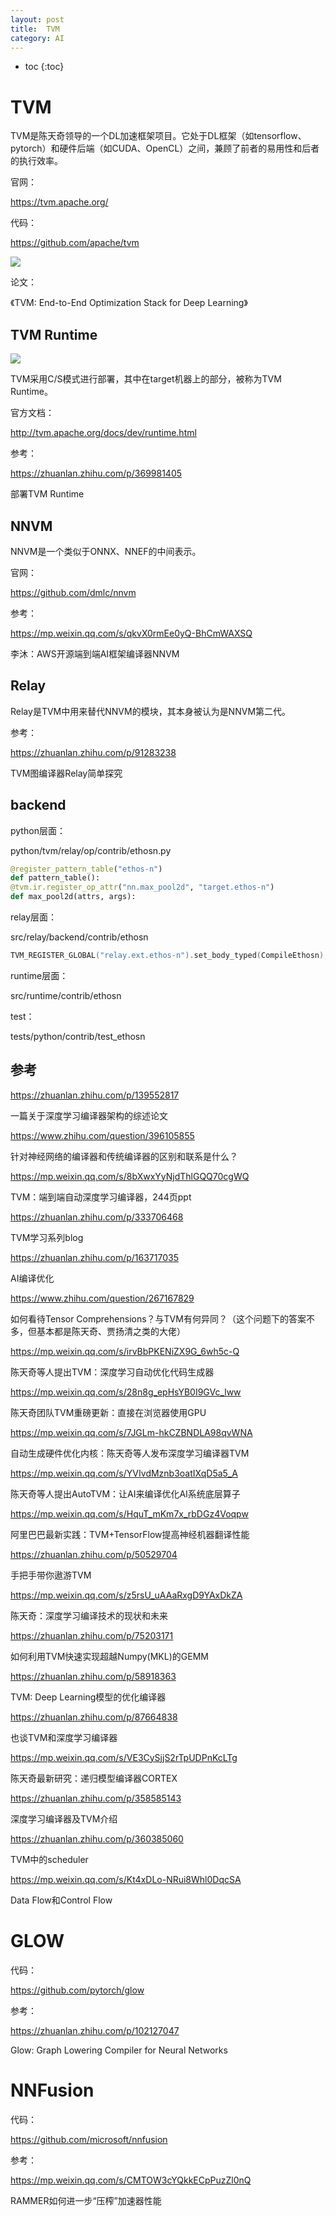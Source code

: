 ```yaml
---
layout: post
title:  TVM
category: AI 
---
```


* toc
{:toc}

# TVM

TVM是陈天奇领导的一个DL加速框架项目。它处于DL框架（如tensorflow、pytorch）和硬件后端（如CUDA、OpenCL）之间，兼顾了前者的易用性和后者的执行效率。

官网：

https://tvm.apache.org/

代码：

https://github.com/apache/tvm

![](/images/img3/tvm_stack.png)

论文：

《TVM: End-to-End Optimization Stack for Deep Learning》

## TVM Runtime

![](/images/img4/tvm_rpc.png)

TVM采用C/S模式进行部署，其中在target机器上的部分，被称为TVM Runtime。

官方文档：

http://tvm.apache.org/docs/dev/runtime.html

参考：

https://zhuanlan.zhihu.com/p/369981405

部署TVM Runtime

## NNVM

NNVM是一个类似于ONNX、NNEF的中间表示。

官网：

https://github.com/dmlc/nnvm

参考：

https://mp.weixin.qq.com/s/qkvX0rmEe0yQ-BhCmWAXSQ

李沐：AWS开源端到端AI框架编译器NNVM

## Relay

Relay是TVM中用来替代NNVM的模块，其本身被认为是NNVM第二代。

参考：

https://zhuanlan.zhihu.com/p/91283238

TVM图编译器Relay简单探究

## backend

python层面：

python/tvm/relay/op/contrib/ethosn.py

```python
@register_pattern_table("ethos-n")
def pattern_table():
@tvm.ir.register_op_attr("nn.max_pool2d", "target.ethos-n")
def max_pool2d(attrs, args):
```

relay层面：

src/relay/backend/contrib/ethosn

```cpp
TVM_REGISTER_GLOBAL("relay.ext.ethos-n").set_body_typed(CompileEthosn);
```

runtime层面：

src/runtime/contrib/ethosn

test：

tests/python/contrib/test_ethosn

## 参考

https://zhuanlan.zhihu.com/p/139552817

一篇关于深度学习编译器架构的综述论文

https://www.zhihu.com/question/396105855

针对神经网络的编译器和传统编译器的区别和联系是什么？

https://mp.weixin.qq.com/s/8bXwxYyNjdThlGQQ70cgWQ

TVM：端到端自动深度学习编译器，244页ppt

https://zhuanlan.zhihu.com/p/333706468

TVM学习系列blog

https://zhuanlan.zhihu.com/p/163717035

AI编译优化

https://www.zhihu.com/question/267167829

如何看待Tensor Comprehensions？与TVM有何异同？（这个问题下的答案不多，但基本都是陈天奇、贾扬清之类的大佬）

https://mp.weixin.qq.com/s/irvBbPKENiZX9G_6wh5c-Q

陈天奇等人提出TVM：深度学习自动优化代码生成器

https://mp.weixin.qq.com/s/28n8g_epHsYB0I9GVc_lww

陈天奇团队TVM重磅更新：直接在浏览器使用GPU

https://mp.weixin.qq.com/s/7JGLm-hkCZBNDLA98qvWNA

自动生成硬件优化内核：陈天奇等人发布深度学习编译器TVM

https://mp.weixin.qq.com/s/YVIvdMznb3oatIXqD5a5_A

陈天奇等人提出AutoTVM：让AI来编译优化AI系统底层算子

https://mp.weixin.qq.com/s/HquT_mKm7x_rbDGz4Voqpw

阿里巴巴最新实践：TVM+TensorFlow提高神经机器翻译性能

https://zhuanlan.zhihu.com/p/50529704

手把手带你遨游TVM

https://mp.weixin.qq.com/s/z5rsU_uAAaRxgD9YAxDkZA

陈天奇：深度学习编译技术的现状和未来

https://zhuanlan.zhihu.com/p/75203171

如何利用TVM快速实现超越Numpy(MKL)的GEMM

https://zhuanlan.zhihu.com/p/58918363

TVM: Deep Learning模型的优化编译器

https://zhuanlan.zhihu.com/p/87664838

也谈TVM和深度学习编译器

https://mp.weixin.qq.com/s/VE3CySjjS2rTpUDPnKcLTg

陈天奇最新研究：递归模型编译器CORTEX

https://zhuanlan.zhihu.com/p/358585143

深度学习编译器及TVM介绍

https://zhuanlan.zhihu.com/p/360385060

TVM中的scheduler

https://mp.weixin.qq.com/s/Kt4xDLo-NRui8Whl0DqcSA

Data Flow和Control Flow

# GLOW

代码：

https://github.com/pytorch/glow

参考：

https://zhuanlan.zhihu.com/p/102127047

Glow: Graph Lowering Compiler for Neural Networks

# NNFusion

代码：

https://github.com/microsoft/nnfusion

参考：

https://mp.weixin.qq.com/s/CMTOW3cYQkkECpPuzZl0nQ

RAMMER如何进一步“压榨”加速器性能
